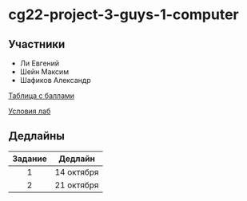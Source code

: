 # cg22-project-3-guys-1-computer
## Участники

* Ли Евгений
* Шейн Максим
* Шафиков Александр


[Таблица с баллами](https://docs.google.com/spreadsheets/d/1VGPpYPoO_9weL0fi0iVDaSJzbuSl-dXm-6g_coLhhFQ/edit)


[Условия лаб](https://docs.google.com/document/d/18vZHobQ0sUQ5i9SJ37konNfA_vhtcnIh6Tj79oa35-s/edit)

## Дедлайны

Задание  | Дедлайн
:-------:|:-------:
1        |14 октября
2        |21 октября
